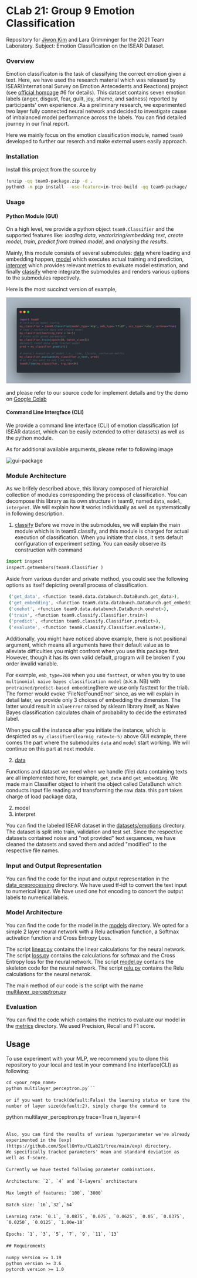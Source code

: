 # CLab 21: Group 9 Emotion Classification


Repository for [Jiwon Kim](mailto:st176776@stud.uni-stuttgart.de) and Lara Grimminger for the 2021 Team Laboratory.
Subject: Emotion Classification on the ISEAR Dataset.

### Overview

Emotion classificaton is the task of classifying the correct emotion given a text.
Here, we have used the research material which was released by ISEAR(International Survey on Emotion Antecedents and Reactions) project (see [official hompage](https://www.unige.ch/cisa/research/materials-and-online-research/research-material/) #6 for details).
This dataset contains seven emotion labels (anger, disgust, fear, guilt, joy, shame, and sadness) reported by participants' own experience.
As a preliminary research, we experimented two layer fully connected neural network and decided to investigate cause of imbalanced model performance across the labels. You can find detailed journey in our final report.

Here we mainly focus on the emotion classification module, named `team9` developed to further our reserch and make external users easily approach.

### Installation

Install this project from the source by 
```sh
!unzip -qq team9-package.zip -d .
python3 -m pip install --use-feature=in-tree-build -qq team9-package/
```

### Usage

#### Python Module (GUI)

On a high level, we provide a python object `team9.Classifier` and the supported features like: *loading data*, *vectorizing/embedding text*, *create model*, *train*, *predict from trained model*, and *analysing the results*.

Mainly, this module consists of several submodules: [data](./team9/data/) where loading and embedding happen, [model](./team9/model/) which executes actual training and prediction, [interpret](./team9/data/) which provides relevant metrics to evaluate model estimation, and finally [classify]() where integrate the submodules and renders various options to the submodules repectively.

Here is the most succinct version of example, 

![gui-package](https://github.com/SpellOnYou/team9/blob/package/img/team9-example.png)

and please refer to our source code for implement details and try the demo on [Google Colab](https://colab.research.google.com/drive/1eWcxVjaEadUxoMwy9GCJ9_N9-67ussKC?usp=sharing)


#### Command Line Intergface (CLI)

We provide a command line interface (CLI) of emotion classification (of ISEAR dataset, which can be easily extended to other datasets) as well as the python module.

As for additional available arguments, please refer to following image

![gui-package](https://github.com/SpellOnYou/team9/blob/package/img/team9-example2.pngg)

### Module Architecture

As we brifely described above, this library composed of hierarchial collection of modules corresponding the process of classification.
You can decompose this library as its own structure in team9, named `data`, `model`, `interpret`. We will explain how it works individually as well as systematically in following description.

1. [classify](./team9/classify.py)
Before we move in the submodules, we will explain the main module which is in team9.classify, and this module is charged for actual execution of classification. When you initiate that class, it sets default configuration of experiment setting. You can easily observe its construction with command

```python
import inspect
inspect.getmembers(team9.Classifier )
```


Aside from various dunder and private method, you could see the following options as itself depicting overall process of classification. 

```sh
 ('get_data', <function team9.data.databunch.DataBunch.get_data>),
 ('get_embedding', <function team9.data.databunch.DataBunch.get_embedding>),
 ('onehot', <function team9.data.databunch.DataBunch.onehot>),
 ('train', <function team9.classify.Classifier.train>)
 ('predict', <function team9.classify.Classifier.predict>),
 ('evaluate', <function team9.classify.Classifier.evaluate>),
```

Additionally, you might have noticed above example, there is not positional argument, which means all arguments have their default value as to alleviate difficulties you might confront when you use this package first. However, though it has its own valid default, program will be broken if you order invalid variable.

For example, `emb_type=200` when you use `fasttext`, or when you try to use `multinomial naive bayes classification model` (a.k.a. NB) with `pretrained/predict-based embedding`(here we use only fasttext for the trial). The former would evoke 'FileNotFoundError' since, as we will explain in detail later, we provide only 3 choices of embedding the dimension. The latter would result in `ValueError` raised by sklearn library itself, as Naive Bayes classification calculates chain of probability to decide the estimated label.

When you call the instance after you initiate the instance, which is despicted as `my_classifier(learnig_rate=1e-5)` above GUI example, there comes the part where the submodules `data` and `model` start working. We will continue on this part at next module.

2. [data]()

Functions and dataset we need when we handle (file) data containing texts are all implemented here, for example, `get_data` and `get_embedding`. We made main Classifier object to inherit the object called DataBunch which conducts input file reading and transforming the raw data. 
this part takes charge of load package data, 

2. model
3. interpret

You can find the labeled ISEAR dataset in the [datasets/emotions](./data/example) directory. The dataset is split into train, validation and test set. Since the respective datasets contained noise and "not provided" text sequences, we have cleaned the datasets and saved them and added "modified" to the respective file names.

### Input and Output Representation

You can find the code for the input and output representation in the [data_preprocessing](https://github.com/SpellOnYou/CLab21/tree/main/data_preprocessing) directory.
We have used tf-idf to convert the text input to numerical input.
We have used one hot encoding to concert the output labels to numerical labels.

### Model Architecture

You can find the code for the model in the [models](https://github.com/SpellOnYou/CLab21/tree/main/models) directory. We opted for a simple 2 layer neural network with a Relu activation function, a Softmax activation function and Cross Entropy Loss.

The script [linear.py](https://github.com/SpellOnYou/CLab21/blob/main/models/linear.py) contains the linear calculations for the neural network.
The script [loss.py](https://github.com/SpellOnYou/CLab21/blob/main/models/loss.py) contains the calculations for softmax and the Cross Entropy loss for the neural network.
The script [model.py](https://github.com/SpellOnYou/CLab21/blob/main/models/model.py) contains the skeleton code for the neural network.
The script [relu.py](https://github.com/SpellOnYou/CLab21/blob/main/models/relu.py) contains the Relu calculations for the neural netwrok.

The main method of our code is the script with the name [multilayer_perceptron.py](https://github.com/SpellOnYou/CLab21/blob/main/multilayer_perceptron.py)

### Evaluation

You can find the code which contains the metrics to evaluate our model in the [metrics](https://github.com/SpellOnYou/CLab21/tree/main/metrics) directory.
We used Precision, Recall and F1 score.


## Usage

To use experiment with your MLP, we recommend you to clone this repository to your local and test in your command line interface(CLI) as following:

```git clone https://github.com/SpellOnYou/CLab21.git <your_repo_name>
cd <your_repo_name>
python multilayer_perceptron.py```

or if you want to track(default:False) the learning status or tune the number of layer size(default:2), simply change the command to

```
python multilayer_perceptron.py trace=True n_layers=4
```

Also, you can find the results of various hyperparameter we've already experimented in the [exp](https://github.com/SpellOnYou/CLab21/tree/main/exp) directory.
We specifically tracked parameters' mean and standard deviation as well as f-score.

Currently we have tested follwing parameter combinations.

Architecture: `2`, `4` and `6-layers` architecture

Max length of features: `100`, `3000`

Batch size: `16`,`32`,`64`

Learning rate: `0.1`, `0.0875`, `0.075`, `0.0625`, `0.05`, `0.0375`, `0.0250`, `0.0125`, `1.00e-10`

Epochs: `1`, `3`, `5`, `7`, `9`, `11`, `13`

## Requirements

numpy version >= 1.19
python version >= 3.6
pytorch version >= 1.0
